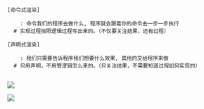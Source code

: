 
```
[命令式渲染]

	: 命令我们的程序去做什么, 程序就会跟着你的命令去一步一步执行
  # 实现过程按照逻辑过程写出来的。（不仅要关注结果，还有过程）

[声明式渲染]

	: 我们只需要告诉程序我们想要什么效果, 其他的交给程序来做
  # 只用声明，不用管逻辑怎么来的。（只关注结果，不需要知道过程如何实现的）


```

![](../../imgs/1571929581620-8e8ff0a9-4ca7-4131-9867-643e686aac6f.png#align=left&display=inline&height=456&originHeight=326&originWidth=533&size=0&status=done&width=746)

![](../../imgs/1571930625693-d548b7d3-a39f-46e5-ada5-15040b2d446d.webp#align=left&display=inline&height=177&originHeight=285&originWidth=1200&size=0&status=done&width=746)
